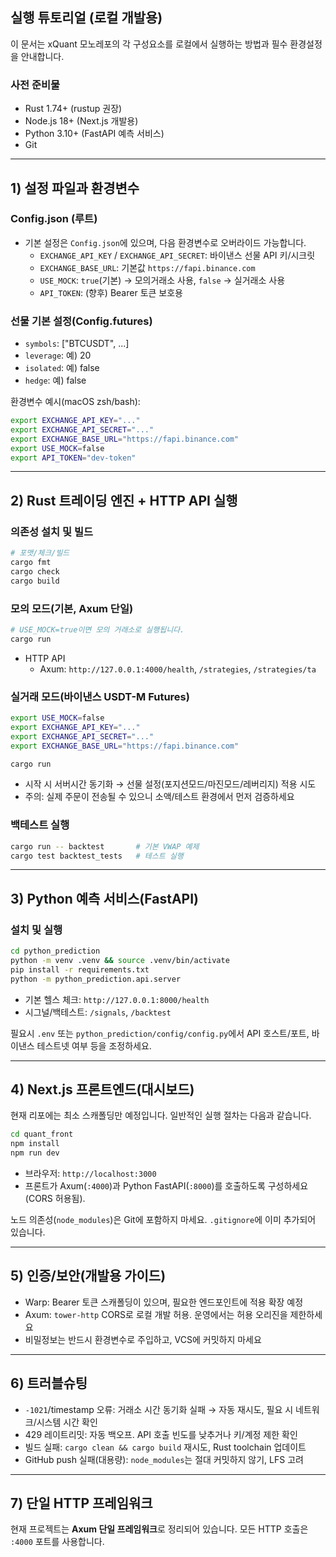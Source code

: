 ## 실행 튜토리얼 (로컬 개발용)

이 문서는 xQuant 모노레포의 각 구성요소를 로컬에서 실행하는 방법과 필수 환경설정을 안내합니다.

### 사전 준비물
- Rust 1.74+ (rustup 권장)
- Node.js 18+ (Next.js 개발용)
- Python 3.10+ (FastAPI 예측 서비스)
- Git

---

## 1) 설정 파일과 환경변수

### Config.json (루트)
- 기본 설정은 `Config.json`에 있으며, 다음 환경변수로 오버라이드 가능합니다.
  - `EXCHANGE_API_KEY` / `EXCHANGE_API_SECRET`: 바이낸스 선물 API 키/시크릿
  - `EXCHANGE_BASE_URL`: 기본값 `https://fapi.binance.com`
  - `USE_MOCK`: `true`(기본) → 모의거래소 사용, `false` → 실거래소 사용
  - `API_TOKEN`: (향후) Bearer 토큰 보호용

### 선물 기본 설정(Config.futures)
- `symbols`: ["BTCUSDT", ...]
- `leverage`: 예) 20
- `isolated`: 예) false
- `hedge`: 예) false

환경변수 예시(macOS zsh/bash):
```bash
export EXCHANGE_API_KEY="..."
export EXCHANGE_API_SECRET="..."
export EXCHANGE_BASE_URL="https://fapi.binance.com"
export USE_MOCK=false
export API_TOKEN="dev-token"
```

---

## 2) Rust 트레이딩 엔진 + HTTP API 실행

### 의존성 설치 및 빌드
```bash
# 포맷/체크/빌드
cargo fmt
cargo check
cargo build
```

### 모의 모드(기본, Axum 단일)
```bash
# USE_MOCK=true이면 모의 거래소로 실행됩니다.
cargo run
```
- HTTP API
  - Axum: `http://127.0.0.1:4000/health`, `/strategies`, `/strategies/ta`

### 실거래 모드(바이낸스 USDT-M Futures)
```bash
export USE_MOCK=false
export EXCHANGE_API_KEY="..."
export EXCHANGE_API_SECRET="..."
export EXCHANGE_BASE_URL="https://fapi.binance.com"

cargo run
```
- 시작 시 서버시간 동기화 → 선물 설정(포지션모드/마진모드/레버리지) 적용 시도
- 주의: 실제 주문이 전송될 수 있으니 소액/테스트 환경에서 먼저 검증하세요

### 백테스트 실행
```bash
cargo run -- backtest       # 기본 VWAP 예제
cargo test backtest_tests   # 테스트 실행
```

---

## 3) Python 예측 서비스(FastAPI)

### 설치 및 실행
```bash
cd python_prediction
python -m venv .venv && source .venv/bin/activate
pip install -r requirements.txt
python -m python_prediction.api.server
```
- 기본 헬스 체크: `http://127.0.0.1:8000/health`
- 시그널/백테스트: `/signals`, `/backtest`

필요시 `.env` 또는 `python_prediction/config/config.py`에서 API 호스트/포트, 바이낸스 테스트넷 여부 등을 조정하세요.

---

## 4) Next.js 프론트엔드(대시보드)

현재 리포에는 최소 스캐폴딩만 예정입니다. 일반적인 실행 절차는 다음과 같습니다.
```bash
cd quant_front
npm install
npm run dev
```
- 브라우저: `http://localhost:3000`
- 프론트가 Axum(`:4000`)과 Python FastAPI(`:8000`)를 호출하도록 구성하세요(CORS 허용됨).

노드 의존성(`node_modules`)은 Git에 포함하지 마세요. `.gitignore`에 이미 추가되어 있습니다.

---

## 5) 인증/보안(개발용 가이드)
- Warp: Bearer 토큰 스캐폴딩이 있으며, 필요한 엔드포인트에 적용 확장 예정
- Axum: `tower-http` CORS로 로컬 개발 허용. 운영에서는 허용 오리진을 제한하세요
- 비밀정보는 반드시 환경변수로 주입하고, VCS에 커밋하지 마세요

---

## 6) 트러블슈팅
- `-1021`/timestamp 오류: 거래소 시간 동기화 실패 → 자동 재시도, 필요 시 네트워크/시스템 시간 확인
- 429 레이트리밋: 자동 백오프. API 호출 빈도를 낮추거나 키/계정 제한 확인
- 빌드 실패: `cargo clean && cargo build` 재시도, Rust toolchain 업데이트
- GitHub push 실패(대용량): `node_modules`는 절대 커밋하지 않기, LFS 고려

---

## 7) 단일 HTTP 프레임워크
현재 프로젝트는 **Axum 단일 프레임워크**로 정리되어 있습니다. 모든 HTTP 호출은 `:4000` 포트를 사용합니다.
